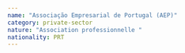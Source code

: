 ```yaml
---
name: "Associação Empresarial de Portugal (AEP)"
category: private-sector
nature: "Association professionnelle "
nationality: PRT
---
```

